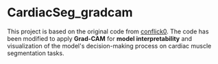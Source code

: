 # CardiacSeg_gradcam

This project is based on the original code from [conflick0](https://github.com/conflick0/CardiacSeg). The code has been modified to apply **Grad-CAM** for **model interpretability** and visualization of the model's decision-making process on cardiac muscle segmentation tasks.
